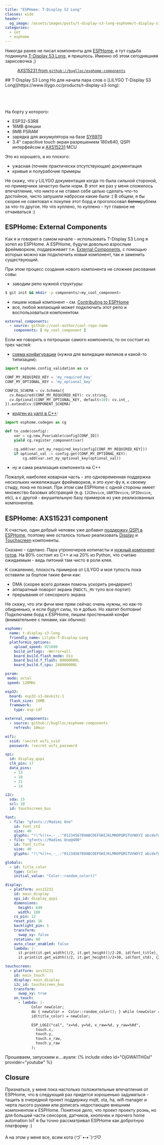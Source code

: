 ```yaml
---
title: "ESPHome: T-Display S3 Long"
classes: wide
header:
  og_image: /assets/images/posts/t-display-s3-long-esphome/t-display-s3-long-esphome-cover.jpg
categories:
  - iot
  - esphome
---
```

Никогда ранее не писал компоненты для [ESPHome](https://esphome.io/), а тут судьба подкинула [T-Display S3 Long](https://www.lilygo.cc/products/t-display-s3-long), и пришлось. Именно об этом сегодняшняя зарисовочка ;)
<figure style="max-width: 800px">
  <img src="{{ site.url }}{{ site.baseurl }}/assets/images/posts/t-display-s3-long-esphome/t-display-s3-long-esphome-cover.jpg" alt="">
  <figcaption class="align-center"><a href="https://github.com/buglloc/esphome-components?tab=readme-ov-file#axs15231-display-wip" target="_blank">AXS15231 from <code>github://buglloc/esphome-components</code></a></figcaption>
</figure>
## T-Display S3 Long
Но для начала пара слов о [LILYGO T-Display S3 Long](https://www.lilygo.cc/products/t-display-s3-long):
<div>
<figure style="width: 400px" class="align-left">
  <img src="{{ site.url }}{{ site.baseurl }}/assets/images/posts/t-display-s3-long-esphome/s3-long-unboxing-0.jpg" alt="">
</figure>
<figure style="width: 400px" class="align-left">
  <img src="{{ site.url }}{{ site.baseurl }}/assets/images/posts/t-display-s3-long-esphome/s3-long-unboxing-1.jpg" alt="">
</figure>
<div class="cf"></div>
</div>

<div>
<figure style="width: 400px" class="align-left">
  <img src="{{ site.url }}{{ site.baseurl }}/assets/images/posts/t-display-s3-long-esphome/s3-long-unboxing-2.jpg" alt="">
</figure>
<figure style="width: 400px" class="align-left">
  <img src="{{ site.url }}{{ site.baseurl }}/assets/images/posts/t-display-s3-long-esphome/s3-long-unboxing-3.jpg" alt="">
</figure>
<div class="cf"></div>
</div>

На борту у которого:
  - ESP32-S3R8
  - 16MB флешки
  - 8MB PSRAM
  - зарядка для аккумулятора на базе [SY6970](https://github.com/buglloc/esphome-components/blob/main/docs/datasheet/SY6970.pdf)
  - 3.4" capacitive touch экран разрешением 180x640, QSPI интерфейсом и [AXS15231](https://github.com/buglloc/esphome-components/blob/main/docs/datasheet/AXS15231_Datasheet_V0.4_20221108.pdf) MCU

Это из хорошего, а из плохого:
  - ужасная (точнее практически отсутствующая) документация
  - кривые и полурабочие примеры

Не скажу, что у LILYGO документация когда-то была сильной стороной, но примерчики зачастую были норм. В этот же раз у меня сложилось впечатление, что никто и не ставил себе целью сделать что-то достойное, чисто запушили наброски какие были :( В общем, я бы скорее не советовал к покупке этот борд и проголосовал ~~батом~~рублем за что-то другое. Но что куплено, то куплено - тут главное не отчаиваться :)

## ESPHome: External Components
Как я и говорил в самом начале - использовать T-Display S3 Long я хотел из ESPHome. А ESPHome, будучи довольно взрослым фреймворком, поддерживает т.н. [External Components](https://esphome.io/components/external_components.html), с помощью которых можно как подключить новый компонент, так и заменить существующий.

 При этом процесс создания нового компонента не сложнее рисования совы:
  - заводим репо нужной структуры:

```bash
$ git init && mkdir -p components/<my_cool_component>
```
  
  - пишем новый компонент - см. [Contributing to ESPHome](https://esphome.io/guides/contributing#contributing-to-esphome)
  - все, любой желающий может подключить этот репо и воспользоваться компонентом:

```yaml
external_components:
  - source: github://cool-author/cool-repo-name
	components: [ my_cool_component ]
```

Если же говорить о потрошках самого компонента, то он состоит из трех частей:
  - [схема конфигурации](https://esphome.io/guides/contributing#config-validation) (нужна для валидации ямликов и какой-то типизации):

```py
import esphome.config_validation as cv

CONF_MY_REQUIRED_KEY = 'my_required_key'
CONF_MY_OPTIONAL_KEY = 'my_optional_key'

CONFIG_SCHEMA = cv.Schema({
  cv.Required(CONF_MY_REQUIRED_KEY): cv.string,
  cv.Optional(CONF_MY_OPTIONAL_KEY, default=10): cv.int_,
}).extend(cv.COMPONENT_SCHEMA)
```

  - [кодген из yaml в C++](https://esphome.io/guides/contributing#code-generation):

```py
import esphome.codegen as cg

def to_code(config):
    var = cg.new_Pvariable(config[CONF_ID])
    yield cg.register_component(var)

    cg.add(var.set_my_required_key(config[CONF_MY_REQUIRED_KEY]))
    if optional_val := config.get(CONF_MY_OPTIONAL_KEY):
        cg.add(var.set_my_optional_key(optional_val))
```

  - ну и сама реализация компонента на C++

Пожалуй, наиболее коварная часть - это одновременная поддержка нескольких нижележащих фреймворков, и это кунг-фу я, к своему стыду, пока не познал. При этом сам ESPHome с одной стороны имеет множество базовых абстракций (e.g. `I2CDevice`, `UARTDevice`, `SPIDevice`, etc), а с другой - внушительную базу примеров из уже реализованных компонентов.

## ESPHome: AXS15231 component
К счастью, один добрый человек уже добавил [поддержку QSPI в ESPHome](https://github.com/esphome/esphome/pull/5925), поэтому мне осталось только реализовать [Display](https://esphome.io/components/display/index.html) и [Touchscreen](https://esphome.io/components/touchscreen/index.html) компоненты.

Сказано - сделано. Пара утроночеров копипасты и [нужный компонент готов](https://github.com/buglloc/esphome-components/tree/main/components/axs15231). На 80% состоит из С++ и на 20% из Python, что считаю ожидаемым - ведь питоний там чисто в роли клея.

К сожалению, плохость примеров от LILYGO и моя тупость пока оставили за бортом такие фичи как:
  - DMA (скорее всего должен помочь ускорить рендеринг)
  - аппаратный поворот экрана (`MADCTL_MV` тупо все портит)
  - прерывания от сенсорного экрана

Не скажу, что эти фичи мне прям сейчас очень нужны, но как-то обидненько, и если будут силы, то я добью. Но хватит болтовни! Подключаем борд к ESPHome, пишем простенький конфиг (внимательнее с пинами, как обычно):
```yaml
esphome:
  name: t-display-s3-long
  friendly_name: LilyGo-T-Display-Long
  platformio_options:
    upload_speed: 921600
    build_unflags: -Werror=all
    board_build.flash_mode: dio
    board_build.f_flash: 80000000L
    board_build.f_cpu: 240000000L

psram:
 mode: octal
 speed: 120MHz

esp32:
  board: esp32-s3-devkitc-1
  flash_size: 16MB
  framework:
    type: esp-idf

external_components:
  - source: github://buglloc/esphome-components
    refresh: 10min

wifi:
  ssid: !secret wifi_ssid
  password: !secret wifi_password

spi:
  id: display_qspi
  clk_pin: 17
  data_pins:
    - 13
    - 18
    - 21
    - 14

i2c:
  sda: 15
  scl: 10
  id: touchscreen_bus

font:
  - file: "gfonts://Madimi One"
    id: font_std
    size: 40
    glyphs: "!\"%()+=,-_.:°0123456789ABCDEFGHIJKLMNOPQRSTUVWXYZ abcdefghijklmnopqrstuvwxyz/\\[]|&@#'"
  - file: "gfonts://Madimi One@400"
    id: font_title
    size: 40
    glyphs: "!\"%()+=,-_.:°0123456789ABCDEFGHIJKLMNOPQRSTUVWXYZ abcdefghijklmnopqrstuvwxyz/\\[]|&@#'"

globals:
  - id: title_color
    type: Color
    initial_value: "Color::random_color()"

display:
  - platform: axs15231
    id: main_display
    spi_id: display_qspi
    dimensions:
      height: 640
      width: 180
    cs_pin: 12
    reset_pin: 16
    backlight_pin: 1
    transform:
      swap_xy: false
    rotation: 90
    auto_clear_enabled: false
    lambda: |-
      it.print(it.get_width()/2, it.get_height()/2-20, id(font_title), id(title_color), TextAlign::CENTER, "ESPHome @ AXS15231B");
      it.print(it.get_width()/2, it.get_height()/2+30, id(font_std), {230,0,115}, TextAlign::CENTER, "@UTBDK");

touchscreen:
  - platform: axs15231
    id: main_touch
    display: main_display
    i2c_id: touchscreen_bus
    transform:
      swap_xy: true
    on_touch:
      - lambda: |-
            Color newColor;
            do { newColor =  Color::random_color(); } while (newColor == id(title_color));
            id(title_color) = newColor;

            ESP_LOGI("cal", "x=%d, y=%d, x_raw=%d, y_raw=%0d",
              touch.x,
              touch.y,
              touch.x_raw,
              touch.y_raw
            );
```

Прошиваем, запускаем и....вуаля:
{% include video id="OjGWA1THGsI" provider="youtube" %}

## Closure
Признаться, у меня пока настолько положительные впечатления от ESPHome, что в следующий раз придется хорошенько задуматься - тащить в очередной проект поддержку mqtt, ota, ha, wifi manager и черта лысого руками или дописать недостающее внешним компонентом к ESPHome. Понятное дело, что проект проекту рознь, но для большей части сенсоров, датчиков, кнопочек и прочего home automation IoT я бы точно рассматривал ESPHome как добротную платформу :)

А на этом у меня все, всем кота (づ˶•༝•˶)づ♡
